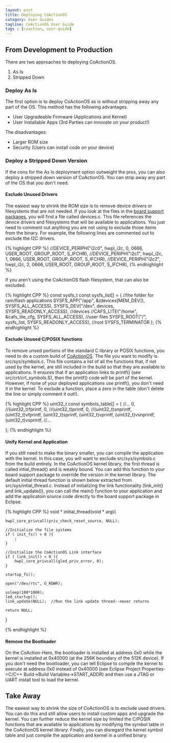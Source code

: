 ```yaml
---
layout: post
title: Deploying CoActionOS
category: User Guides
tagline: CoActionOS User Guide
tags : [coaction, user-guide]
---
```


## From Development to Production

There are two approaches to deploying CoActionOS.

1.  As Is
2.  Stripped Down

### Deploy As Is

The first option is to deploy CoActionOS as is without stripping away any part of the OS.  This method has the following advantages.

- User Upgradeable Firmware (Applications and Kernel)
- User Installable Apps (3rd Parties can innovate on your product!)

The disadvantages:

- Larger ROM size
- Security (Users can install code on your device)

### Deploy a Stripped Down Version

If the cons for the As Is deployment option outweight the pros, you can also deploy a stripped down version of CoActionOS.  You can strip 
away any part of the OS that you don't need.

#### Exclude Unused Drivers

The easiest way to shrink the ROM size is to remove device drivers or filesystems that are not needed.  If you look at the files in the [board
support packages](https://github.com/CoActionOS/CoActionOS-HW), you will find a file called devices.c.  This file references the device drivers
and filesystems that will be available to applications.  You just need to comment out anything you are not using to exclude those items
from the binary.  For example, the following lines are commented out to exclude the I2C drivers.

{% highlight CPP %}
//DEVICE_PERIPH("i2c0", hwpl_i2c, 0, 0666, USER_ROOT, GROUP_ROOT, S_IFCHR),
//DEVICE_PERIPH("i2c1", hwpl_i2c, 1, 0666, USER_ROOT, GROUP_ROOT, S_IFCHR),
//DEVICE_PERIPH("i2c2", hwpl_i2c, 2, 0666, USER_ROOT, GROUP_ROOT, S_IFCHR),
{% endhighlight %}

If you aren't using the CoActionOS flash filesystem, that can also be excluded.

{% highlight CPP %}
const sysfs_t const sysfs_list[] = {
	//the folder for ram/flash applications
	SYSFS_APP("/app", &(devices[MEM_DEV]), SYSFS_ALL_ACCESS),
	SYSFS_DEV("/dev", devices, SYSFS_READONLY_ACCESS), //devices
	//CAFS_LITE("/home", &cafs_lite_cfg, SYSFS_ALL_ACCESS), //user files
	SYSFS_ROOT("/", sysfs_list, SYSFS_READONLY_ACCESS), //root
	SYSFS_TERMINATOR
};
{% endhighlight %}

#### Exclude Unused C/POSIX functions

To remove unsed portions of the standard C library or POSIX functions, you need to do a custom build of [CoActionOS](https://github.com/CoActionOS/CoActionOS-Public).  The file you want to modify is src/sys/symbols.c.  This file contains a list of all the functions that, if
not used by the kernel, are still included in the build so that they are available to applications.  It ensures that if an application links
to printf() (see src/crt/crt_symbols.S), then the printf() code will be part of the kernel.  However, if none of your deployed applications use printf(), you don't need it in the kernel.  To exclude a function, place a zero in the table (don't delete the line or simply comment it out!).

{% highlight CPP %}
uint32_t const symbols_table[] = {
	//...
	0, //(uint32_t)fprintf,
	0, //(uint32_t)printf,
	0, //(uint32_t)snprintf,
	(uint32_t)vfprintf,
	(uint32_t)sprintf,
	(uint32_t)vprintf,
	(uint32_t)vsnprintf,
	(uint32_t)vsprintf,
	//...

};
{% endhighlight %}

#### Unify Kernel and Application

If you still need to make the binary smaller, you can compile the application with the kernel.  In this case, you will want to exclude src/sys/symbols.c from the build entirely.  In the CoActionOS kernel library, the first thread is called intial_thread() and is weakly bound.  You can
add this function to your board support package to override the version in the kernel library.  The default initial thread function is shown below extracted from src/sys/intial_thread.c.  Instead of initializing the link functionality (link_init() and link_update()), you can call the main() function to your application and add the applicatoin source code directly to the board support package in Eclipse.

{% highlight CPP %}
void * initial_thread(void * arg){

	hwpl_core_privcall(priv_check_reset_source, NULL);

	//Initialize the file systems
	if ( init_fs() < 0 ){
		;
	}

	//Initialize the CoActionOS Link interface
	if ( link_init() < 0 ){
		hwpl_core_privcall(gled_priv_error, 0);
	}

	startup_fs();

	open("/dev/rtc", O_RDWR);

	usleep(100*1000);
	led_startup();
	link_update(NULL); 	//Run the link update thread--never returns

	return NULL;
}

{% endhighlight %}


#### Remove the Bootloader

On the CoAction-Hero, the bootloader is installed at address 0x0 while the kernel is installed at 0x40000 (at the 256K boundary of the 512K device).  If you don't need the bootloader, you can tell Eclipse to compile the kernel to execute at address 0x0 instead of 0x40000 (see Eclipse Project Properties->C/C++ Build->Build Variables->START_ADDR) and then use a JTAG or UART install tool to load the kernel.

## Take Away

The easiest way to shrink the size of CoActionOS is to exclude used drivers.  You can do this and still allow users to install custom apps and
upgrade the kernel.  You can further reduce the kernel size by limited the C/POSIX functions that are available to applications by modifying the symbol table in the CoActionOS kernel library.  Finally, you can disregard the kernel symbol table and just compile the application and kernel in a unified binary.



